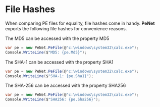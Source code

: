 # File Hashes

When comparing PE files for equality, file hashes come in handy. **PeNet** exports the following file hashes for convenience reasons.

The MD5 can be accessed with the property MD5

```csharp
var pe = new PeNet.PeFile(@"c:\windows\system32\calc.exe");
Console.WriteLine($"MD5: {pe.Md5}");
```

The SHA-1 can be accessed with the property SHA1

```csharp
var pe = new PeNet.PeFile(@"c:\windows\system32\calc.exe");
Console.WriteLine($"SHA-1: {pe.Sha1}");
```

The SHA-256 can be accessed with the property SHA256

```csharp
var pe = new PeNet.PeFile(@"c:\windows\system32\calc.exe");
Console.WriteLine($"SHA256: {pe.Sha256}");
```